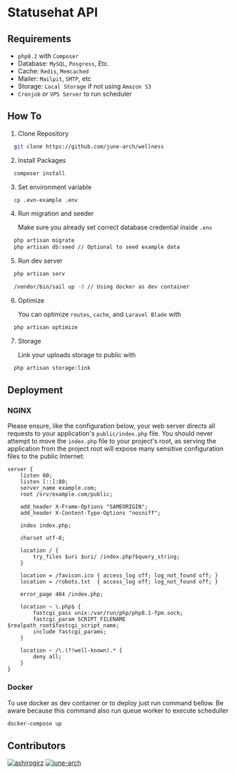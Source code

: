 # Statusehat API

## Requirements
- `php8.2` with `Composer`
- Database: `MySQL`, `Posgress`, Etc.
- Cache: `Redis`, `Memcached`
- Mailer: `Mailpit`, `SMTP`, etc
- Storage: `Local Storage` if not using `Amazon S3`
- `Cronjob` or `VPS Server` to run scheduler

## How To

1. Clone Repository
```bash
  git clone https://github.com/june-arch/wellness
```

2. Install Packages
```bash
  composer install
```

3. Set environment variable
```bash
  cp .evn-example .env
```

4. Run migration and seeder
    
   Make sure you already set correct database credential inside `.env`
```bash
  php artisan migrate
  php artisan db:seed // Optional to seed example data
```

5. Run dev server
```bash
  php artisan serv

  /vendor/bin/sail up -d // Using docker as dev container
```

6. Optimize
  
    You can optimize `routes`, `cache`, and `Laravel Blade` with
```bash
  php artisan optimize
```

7. Storage
  
    Link your uploads storage to public with
```bash
  php artisan storage:link
```

## Deployment


### NGINX

Please ensure, like the configuration below, your web server directs all requests to your application's `public/index.php` file. You should never attempt to move the `index.php` file to your project's root, as serving the application from the project root will expose many sensitive configuration files to the public Internet:

```nginx
server {
    listen 80;
    listen [::]:80;
    server_name example.com;
    root /srv/example.com/public;
 
    add_header X-Frame-Options "SAMEORIGIN";
    add_header X-Content-Type-Options "nosniff";
 
    index index.php;
 
    charset utf-8;
 
    location / {
        try_files $uri $uri/ /index.php?$query_string;
    }
 
    location = /favicon.ico { access_log off; log_not_found off; }
    location = /robots.txt  { access_log off; log_not_found off; }
 
    error_page 404 /index.php;
 
    location ~ \.php$ {
        fastcgi_pass unix:/var/run/php/php8.1-fpm.sock;
        fastcgi_param SCRIPT_FILENAME $realpath_root$fastcgi_script_name;
        include fastcgi_params;
    }
 
    location ~ /\.(?!well-known).* {
        deny all;
    }
}
```

### Docker

To use docker as dev container or to deploy just run command bellow. Be aware because this command also run queue worker to execute scheduller

```bash
docker-compose up
```

## Contributors
[![ashirogirz](https://avatars.githubusercontent.com/u/15813991?s=64&v=4&fit=cover&h=300&w=300&mask=circle)](https://github.com/ashirogirz)
[![june-arch](https://avatars.githubusercontent.com/u/54971444?v=4?s=64&v=4&fit=cover&h=300&w=300&mask=circle)](https://github.com/june-arch)
